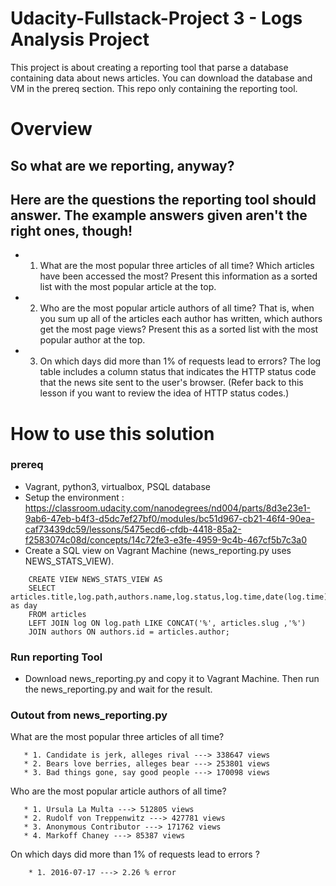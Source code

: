 # Udacity-Fullstack-Project 3 - Logs Analysis Project

This project is about creating a reporting tool that parse a database containing data about news articles. You can download the database and VM in the prereq section. This repo only containing the reporting tool.

# Overview 

## So what are we reporting, anyway?
## Here are the questions the reporting tool should answer. The example answers given aren't the right ones, though!

* 1. What are the most popular three articles of all time? Which articles have been accessed the most? Present this information as a sorted list with the most popular article at the top.


* 2. Who are the most popular article authors of all time? That is, when you sum up all of the articles each author has written, which authors get the most page views? Present this as a sorted list with the most popular author at the top.


* 3. On which days did more than 1% of requests lead to errors? The log table includes a column status that indicates the HTTP status code that the news site sent to the user's browser. (Refer back to this lesson if you want to review the idea of HTTP status codes.)


# How to use this solution

### prereq
* Vagrant, python3, virtualbox, PSQL database
* Setup the environment : https://classroom.udacity.com/nanodegrees/nd004/parts/8d3e23e1-9ab6-47eb-b4f3-d5dc7ef27bf0/modules/bc51d967-cb21-46f4-90ea-caf73439dc59/lessons/5475ecd6-cfdb-4418-85a2-f2583074c08d/concepts/14c72fe3-e3fe-4959-9c4b-467cf5b7c3a0
* Create a SQL view on Vagrant Machine (news_reporting.py uses NEWS_STATS_VIEW).

``` 
    CREATE VIEW NEWS_STATS_VIEW AS
    SELECT articles.title,log.path,authors.name,log.status,log.time,date(log.time) as day
    FROM articles
    LEFT JOIN log ON log.path LIKE CONCAT('%', articles.slug ,'%')
    JOIN authors ON authors.id = articles.author;
 ```
### Run reporting Tool
* Download news_reporting.py and copy it to Vagrant Machine. Then run the news_reporting.py and wait for the result.


### Outout from news_reporting.py

What are the most popular three articles of all time?

       * 1. Candidate is jerk, alleges rival ---> 338647 views
       * 2. Bears love berries, alleges bear ---> 253801 views
       * 3. Bad things gone, say good people ---> 170098 views

Who are the most popular article authors of all time?

       * 1. Ursula La Multa ---> 512805 views
       * 2. Rudolf von Treppenwitz ---> 427781 views
       * 3. Anonymous Contributor ---> 171762 views
       * 4. Markoff Chaney ---> 85387 views

On which days did more than 1% of requests lead to errors ?

        * 1. 2016-07-17 ---> 2.26 % error
        

